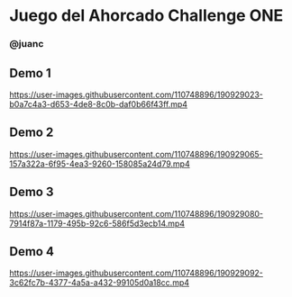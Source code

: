 # Juego del Ahorcado Challenge ONE
### @juanc

## Demo 1
https://user-images.githubusercontent.com/110748896/190929023-b0a7c4a3-d653-4de8-8c0b-daf0b66f43ff.mp4

## Demo 2
https://user-images.githubusercontent.com/110748896/190929065-157a322a-6f95-4ea3-9260-158085a24d79.mp4

## Demo 3
https://user-images.githubusercontent.com/110748896/190929080-7914f87a-1179-495b-92c6-586f5d3ecb14.mp4

## Demo 4
https://user-images.githubusercontent.com/110748896/190929092-3c62fc7b-4377-4a5a-a432-99105d0a18cc.mp4
